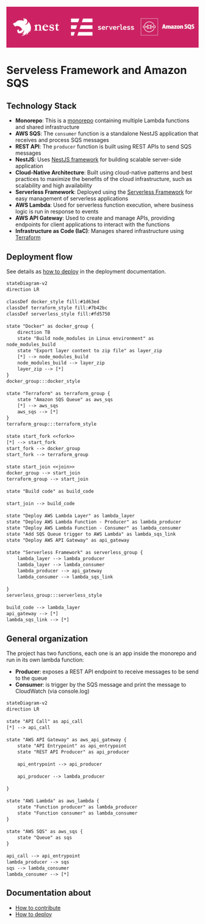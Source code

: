 ![](docs/markdown/project-bar/project-bar.png)

# Serveless Framework and Amazon SQS

## Technology Stack

- **Monorepo**: This is a [monorepo](https://docs.nestjs.com/cli/monorepo#monorepo-mode) containing multiple Lambda functions and shared infrastructure
- **AWS SQS**: The `consumer` function is a standalone NestJS application that receives and process SQS messages
- **REST API**: The `producer` function is built using REST APIs to send SQS messages
- **NestJS**: Uses [NestJS framework](https://docs.nestjs.com/) for building scalable server-side application
- **Cloud-Native Architecture**: Built using cloud-native patterns and best practices to maximize the benefits of the cloud infrastructure, such as scalability and high availability
- **Serverless Framework**: Deployed using the [Serverless Framework](https://www.serverless.com/) for easy management of serverless applications
- **AWS Lambda**: Used for serverless function execution, where business logic is run in response to events
- **AWS API Gateway**: Used to create and manage APIs, providing endpoints for client applications to interact with the functions
- **Infrastructure as Code (IaC)**: Manages shared infrastructure using [Terraform](https://www.terraform.io/)

## Deployment flow

See details as [how to deploy](docs/markdown/how-to-deploy.md) in the deployment documentation.

```mermaid
stateDiagram-v2
direction LR

classDef docker_style fill:#1d63ed
classDef terraform_style fill:#7b42bc
classDef serverless_style fill:#fd5750

state "Docker" as docker_group {
    direction TB
    state "Build node_modules in Linux environment" as node_modules_build
    state "Export layer content to zip file" as layer_zip
    [*] --> node_modules_build
    node_modules_build --> layer_zip
    layer_zip --> [*]
}
docker_group:::docker_style

state "Terraform" as terraform_group {
    state "Amazon SQS Queue" as aws_sqs
    [*] --> aws_sqs
    aws_sqs --> [*]
}
terraform_group:::terraform_style

state start_fork <<fork>>
[*] --> start_fork
start_fork --> docker_group
start_fork --> terraform_group

state start_join <<join>>
docker_group --> start_join
terraform_group --> start_join

state "Build code" as build_code

start_join --> build_code

state "Deploy AWS Lambda Layer" as lambda_layer
state "Deploy AWS Lambda Function - Producer" as lambda_producer
state "Deploy AWS Lambda Function - Consumer" as lambda_consumer
state "Add SQS Queue trigger to AWS Lambda" as lambda_sqs_link
state "Deploy AWS API Gateway" as api_gateway

state "Serverless Framework" as serverless_group {
    lambda_layer --> lambda_producer
    lambda_layer --> lambda_consumer
    lambda_producer --> api_gateway
    lambda_consumer --> lambda_sqs_link

}
serverless_group:::serverless_style

build_code --> lambda_layer
api_gateway --> [*]
lambda_sqs_link --> [*]
```

## General organization

The project has two functions, each one is an app inside the monorepo and run in its own lambda function:

- **Producer**: exposes a REST API endpoint to receive messages to be send to the queue
- **Consumer**: is trigger by the SQS message and print the message to CloudWatch (via console.log)

```mermaid
stateDiagram-v2
direction LR

state "API Call" as api_call
[*] --> api_call

state "AWS API Gateway" as aws_api_gateway {
    state "API Entrypoint" as api_entrypoint
    state "REST API Producer" as api_producer

    api_entrypoint --> api_producer

    api_producer --> lambda_producer

}

state "AWS Lambda" as aws_lambda {
    state "Function producer" as lambda_producer
    state "Function consumer" as lambda_consumer
}

state "AWS SQS" as aws_sqs {
    state "Queue" as sqs
}

api_call --> api_entrypoint
lambda_producer --> sqs
sqs --> lambda_consumer
lambda_consumer --> [*]
```

## Documentation about

- [How to contribute](./CONTRIBUTING.md)
- [How to deploy](docs/markdown/how-to-deploy.md)
